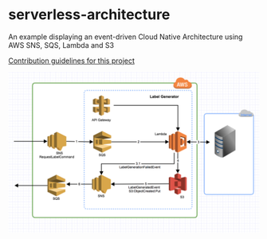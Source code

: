 # serverless-architecture
An example displaying an event-driven Cloud Native Architecture using AWS SNS, SQS, Lambda and S3


[Contribution guidelines for this project](docs/CONTRIBUTING.md)

![Serverless Event-Driven Architecture](documentation/serverless-architecture.png)
